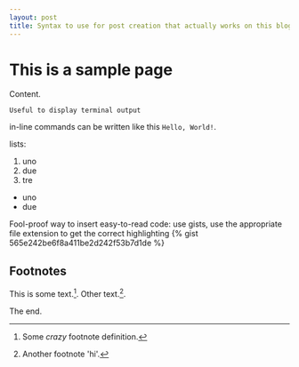```yaml
---
layout: post
title: Syntax to use for post creation that actually works on this blog
---
```


# This is a sample page

Content.


```
Useful to display terminal output
```

in-line commands can be written like this `Hello, World!`.

lists: 

 1. uno
 2. due
 3. tre

- uno
- due

Fool-proof way to insert easy-to-read code: use gists, use the appropriate file extension to get the correct highlighting
{% gist 565e242be6f8a411be2d242f53b7d1de %}

## Footnotes
This is some text.[^1]. Other text.[^footnote].

The end.

[^1]: Some *crazy* footnote definition.

[^footnote]: Another footnote 'hi'.
